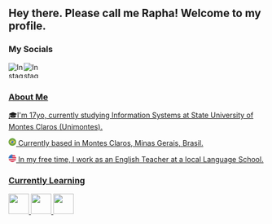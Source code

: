 ## Hey there. Please call me Rapha! Welcome to my profile.

### My Socials
<div>
 <a href="https://www.instagram.com/slrapha" target="_blank"><img align="left" alt="Instagram" width="30" height="30" src="https://github.com/dheereshagrwal/colored-icons/blob/master/public/icons/instagram/instagram.svg" />
 <a href="https://www.x.com/slrapha" target="_blank"><img align="left" alt="Instagram" width="30" height="30" src="https://github.com/dheereshagrwal/colored-icons/blob/master/public/icons/x/x-light.svg" />
</div>
</br>
</br>
  
### About Me
<p>🎓I'm 17yo, currently studying Information Systems at State University of Montes Claros (Unimontes).</p>
<p><img src="https://github.com/HatScripts/circle-flags/blob/gh-pages/flags/br.svg" width="15" height="15"/>   Currently based in Montes Claros, Minas Gerais, Brasil.</p>
<p><img src="https://github.com/HatScripts/circle-flags/blob/gh-pages/flags/us.svg" width="15" height="15"/>   In my free time, I work as an English Teacher at a local Language School.</p> 

### Currently Learning
<div>
 <img src="https://cdn.jsdelivr.net/gh/devicons/devicon@latest/icons/html5/html5-original.svg" width="40" height="40"/>
 <img src="https://cdn.jsdelivr.net/gh/devicons/devicon@latest/icons/css3/css3-original.svg" width="40" height="40"/>
 <img src="https://cdn.jsdelivr.net/gh/devicons/devicon@latest/icons/javascript/javascript-original.svg" width="40" height="40"/>
</div>
